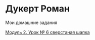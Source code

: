 

# Дукерт Роман
Мои домашние задания

[Модуль 2. Урок № 6 сверстаная шапка](https://dukert-roman.github.io/head/ " сверстаная шапка ")
